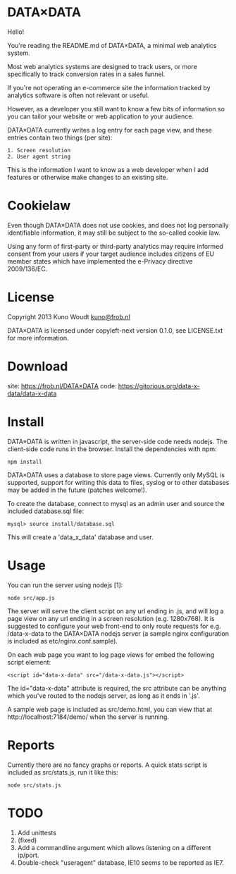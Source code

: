 
DATA×DATA
=========

Hello!

You're reading the README.md of DATA×DATA, a minimal web analytics
system.

Most web analytics systems are designed to track users, or more
specifically to track conversion rates in a sales funnel.

If you're not operating an e-commerce site the information tracked by
analytics software is often not relevant or useful.

However, as a developer you still want to know a few bits of
information so you can tailor your website or web application to your
audience.

DATA×DATA currently writes a log entry for each page view, and these
entries contain two things (per site):

    1. Screen resolution
    2. User agent string

This is the information I want to know as a web developer when I add
features or otherwise make changes to an existing site.


Cookielaw
=========

Even though DATA×DATA does not use cookies, and does not log
personally identifiable information, it may still be subject to the
so-called cookie law.

Using any form of first-party or third-party analytics may require
informed consent from your users if your target audience includes
citizens of EU member states which have implemented the e-Privacy
directive 2009/136/EC.


License
=======

Copyright 2013  Kuno Woudt <kuno@frob.nl>

DATA×DATA is licensed under copyleft-next version 0.1.0, see
LICENSE.txt for more information.


Download
========

site:   https://frob.nl/DATA×DATA
code:   https://gitorious.org/data-x-data/data-x-data


Install
=======

DATA×DATA is written in javascript, the server-side code needs nodejs.
The client-side code runs in the browser.  Install the dependencies
with npm:

    npm install

DATA×DATA uses a database to store page views.  Currently only MySQL
is supported, support for writing this data to files, syslog or to other
databases may be added in the future (patches welcome!).

To create the database, connect to mysql as an admin user and source
the included database.sql file:

    mysql> source install/database.sql

This will create a 'data_x_data' database and user.


Usage
=====

You can run the server using nodejs [1]:

    node src/app.js

The server will serve the client script on any url ending in .js, and
will log a page view on any url ending in a screen resolution (e.g.
1280x768).  It is suggested to configure your web front-end to only
route requests for e.g. /data-x-data to the DATA×DATA nodejs server (a
sample nginx configuration is included as etc/nginx.conf.sample).

On each web page you want to log page views for embed the following
script element:

    <script id="data-x-data" src="/data-x-data.js"></script>

The id="data-x-data" attribute is required, the src attribute can be
anything which you've routed to the nodejs server, as long as it ends
in '.js'.

A sample web page is included as src/demo.html, you can view that at
http://localhost:7184/demo/ when the server is running.


Reports
=======

Currently there are no fancy graphs or reports.  A quick stats script
is included as src/stats.js, run it like this:

    node src/stats.js


TODO
====

1. Add unittests
2. (fixed)
3. Add a commandline argument which allows listening on a different ip/port.
4. Double-check "useragent" database, IE10 seems to be reported as IE7.
